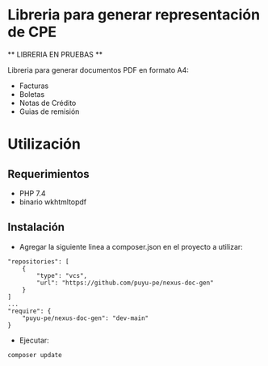 # Libreria para generar representación de CPE

** LIBRERIA EN PRUEBAS **

Libreria para generar documentos PDF en formato A4:
- Facturas
- Boletas
- Notas de Crédito
- Guias de remisión

# Utilización

## Requerimientos

- PHP 7.4
- binario wkhtmltopdf

## Instalación

- Agregar la siguiente linea a composer.json en el proyecto a utilizar:

```
"repositories": [
    {
        "type": "vcs",
        "url": "https://github.com/puyu-pe/nexus-doc-gen"
    }
]
...
"require": {
    "puyu-pe/nexus-doc-gen": "dev-main"
}
``` 
- Ejecutar:
```
composer update
```